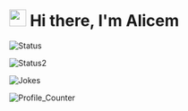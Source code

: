 # <img src="https://raw.githubusercontent.com/iampavangandhi/iampavangandhi/master/gifs/Hi.gif" width="30px"> Hi there, I'm Alicem

![Status]( https://github-readme-stats.vercel.app/api?username=alicemkyn&show_icons=true)


![Status2]( https://github-readme-stats.vercel.app/api/top-langs/?username=alicemkyn&theme=blue-green)


![Jokes]( https://readme-jokes.vercel.app/api)

![Profile_Counter]( https://komarev.com/ghpvc/?username=alicemkyn)
